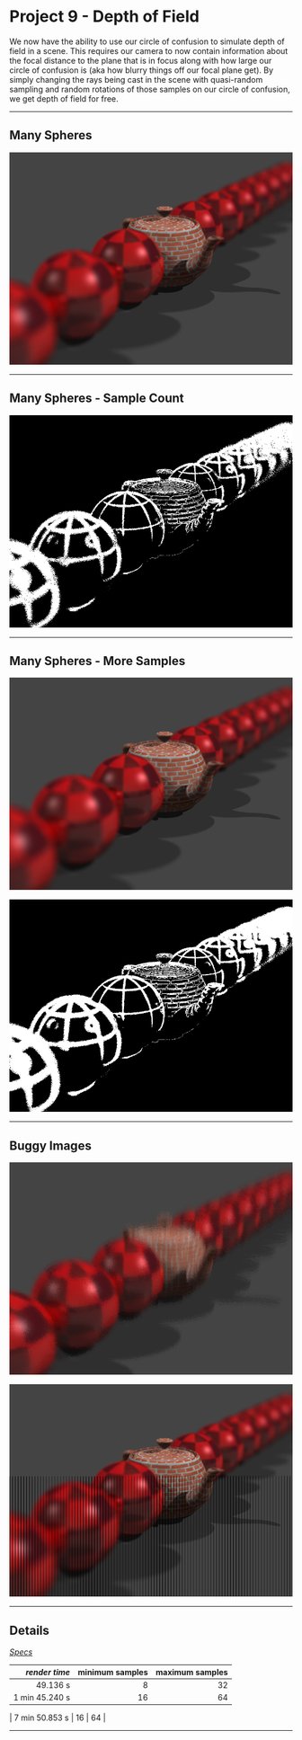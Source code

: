 Project 9 - Depth of Field
==========================

We now have the ability to use our circle of confusion to simulate depth of field in a scene. This requires our camera to now contain information about the focal distance to the plane that is in focus along with how large our circle of confusion is (aka how blurry things off our focal plane get). By simply changing the rays being cast in the scene with quasi-random sampling and random rotations of those samples on our circle of confusion, we get depth of field for free.


- - -


Many Spheres
------------

![](images/prj9/spheres.png)

- - -

Many Spheres - Sample Count
---------------------------

![](images/prj9/spheresSample.png)

- - -

Many Spheres - More Samples
---------------------------

![](images/prj9/spheres-h.png)

![](images/prj9/spheresSample-h.png)

- - -

Buggy Images
------------

![](images/prj9/glitched.png)

![](images/prj9/glitched-2.png)

- - -

Details
-------

[*Specs*](specs.html)

| *render time*  | minimum samples | maximum samples |
| -------------: | --------------: | --------------: |
|       49.136 s |               8 |              32 |
| 1 min 45.240 s |              16 |              64 |

| 7 min 50.853 s |              16 |              64 |

- - -
